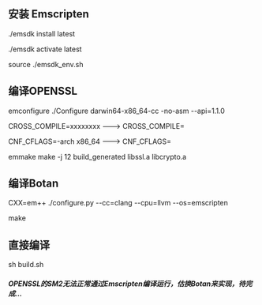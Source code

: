 ## 安装 Emscripten

./emsdk install latest

./emsdk activate latest

source ./emsdk_env.sh

## 编译OPENSSL

emconfigure ./Configure  darwin64-x86_64-cc -no-asm --api=1.1.0

CROSS_COMPILE=xxxxxxxx ---> CROSS_COMPILE=

CNF_CFLAGS=-arch x86_64 --->  CNF_CFLAGS=

emmake make -j 12 build_generated libssl.a libcrypto.a

## 编译Botan

CXX=em++ ./configure.py --cc=clang --cpu=llvm --os=emscripten

make

## 直接编译

sh build.sh



#### *OPENSSL的SM2无法正常通过Emscripten编译运行，估换Botan来实现，待完成...*